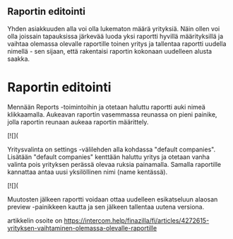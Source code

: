 ## Raportin editointi

Yhden asiakkuuden alla voi olla lukematon määrä yrityksiä. Näin ollen voi olla joissain tapauksissa järkevää luoda yksi raportti hyvillä määrityksillä ja vaihtaa olemassa olevalle raportille toinen yritys ja tallentaa raportti uudella nimellä - sen sijaan, että rakentaisi raportin kokonaan uudelleen alusta saakka.

# Raportin editointi

Mennään Reports -toimintoihin ja otetaan haluttu raportti auki nimeä klikkaamalla. Aukeavan raportin vasemmassa reunassa on pieni painike, jolla raportin reunaan aukeaa raportin määrittely.

[![](

Yritysvalinta on settings -välilehden alla kohdassa "default companies". Lisätään "default companies" kenttään haluttu yritys ja otetaan vanha valinta pois yrityksen perässä olevaa ruksia painamalla. Samalla raportille kannattaa antaa uusi yksilöllinen nimi (name kentässä).

[![](

Muutosten jälkeen raportti voidaan ottaa uudelleen esikatseluun alaosan preview -painikkeen kautta ja sen jälkeen tallentaa uutena versiona.



artikkelin osoite on https://intercom.help/finazilla/fi/articles/4272615-yrityksen-vaihtaminen-olemassa-olevalle-raportille

